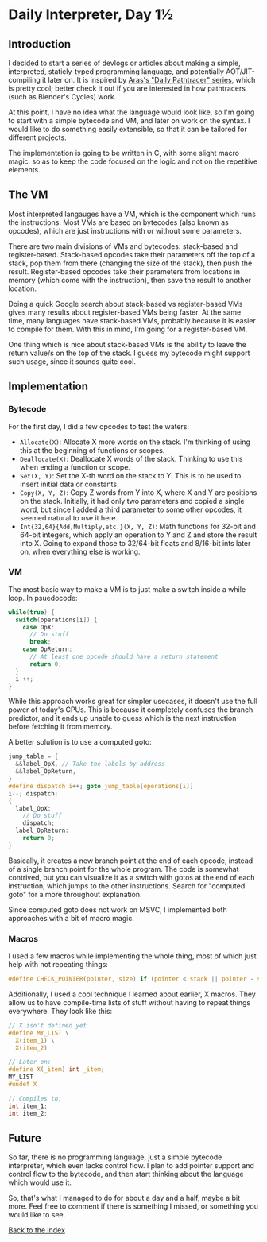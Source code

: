 # Daily Interpreter, Day 1½

## Introduction

I decided to start a series of devlogs or articles about making a simple, interpreted, staticly-typed programming language, and potentially AOT/JIT-compiling it later on. It is inspired by [Aras's "Daily Pathtracer" series](http://aras-p.info/blog/2018/03/28/Daily-Pathtracer-Part-0-Intro/), which is pretty cool; better check it out if you are interested in how pathtracers (such as Blender's Cycles) work.

At this point, I have no idea what the language would look like, so I'm going to start with a simple bytecode and VM, and later on work on the syntax. I would like to do something easily extensible, so that it can be tailored for different projects.

The implementation is going to be written in C, with some slight macro magic, so as to keep the code focused on the logic and not on the repetitive elements.

## The VM

Most interpreted langauges have a VM, which is the component which runs the instructions. Most VMs are based on bytecodes (also known as opcodes), which are just instructions with or without some parameters.

There are two main divisions of VMs and bytecodes: stack-based and register-based. Stack-based opcodes take their parameters off the top of a stack, pop them from there (changing the size of the stack), then push the result. Register-based opcodes take their parameters from locations in memory (which come with the instruction), then save the result to another location.

Doing a quick Google search about stack-based vs register-based VMs gives many results about register-based VMs being faster. At the same time, many languages have stack-based VMs, probably because it is easier to compile for them. With this in mind, I'm going for a register-based VM.

One thing which is nice about stack-based VMs is the ability to leave the return value/s on the top of the stack. I guess my bytecode might support such usage, since it sounds quite cool.

## Implementation

### Bytecode

For the first day, I did a few opcodes to test the waters:

* `Allocate(X)`: Allocate X more words on the stack. I'm thinking of using this at the beginning of functions or scopes.
* `Deallocate(X)`: Deallocate X words of the stack. Thinking to use this when ending a function or scope.
* `Set(X, Y)`: Set the X-th word on the stack to Y. This is to be used to insert initial data or constants.
* `Copy(X, Y, Z)`: Copy Z words from Y into X, where X and Y are positions on the stack. Initially, it had only two parameters and copied a single word, but since I added a third parameter to some other opcodes, it seemed natural to use it here.
* `Int{32,64}{Add,Multiply,etc.}(X, Y, Z)`: Math functions for 32-bit and 64-bit integers, which apply an operation to Y and Z and store the result into X. Going to expand those to 32/64-bit floats and 8/16-bit ints later on, when everything else is working.

### VM

The most basic way to make a VM is to just make a switch inside a while loop. In psuedocode:
```c
while(true) {
  switch(operations[i]) {
    case OpX:
      // Do stuff
      break;
    case OpReturn:
      // At least one opcode should have a return statement
      return 0;
  }
  i ++;
}
```

While this approach works great for simpler usecases, it doesn't use the full power of today's CPUs. This is because it completely confuses the branch predictor, and it ends up unable to guess which is the next instruction before fetching it from memory.

A better solution is to use a computed goto:
```c
jump_table = {
  &&label_OpX, // Take the labels by-address
  &&label_OpReturn,
}
#define dispatch i++; goto jump_table[operations[i]]
i--; dispatch;
{
  label_OpX:
    // Do stuff
    dispatch;
  label_OpReturn:
    return 0;
}
```

Basically, it creates a new branch point at the end of each opcode, instead of a single branch point for the whole program. The code is somewhat contrived, but you can visualize it as a switch with gotos at the end of each instruction, which jumps to the other instructions. Search for "computed goto" for a more throughout explanation.

Since computed goto does not work on MSVC, I implemented both approaches with a bit of macro magic.

### Macros

I used a few macros while implementing the whole thing, most of which just help with not repeating things:

```c
#define CHECK_POINTER(pointer, size) if (pointer < stack || pointer - size > stack_pointer) return 2
```

Additionally, I used a cool technique I learned about earlier, X macros. They allow us to have compile-time lists of stuff without having to repeat things everywhere. They look like this:

```c
// X isn't defined yet
#define MY_LIST \
  X(item_1) \
  X(item_2)

// Later on:
#define X(_item) int _item;
MY_LIST
#undef X

// Compiles to:
int item_1;
int item_2;
```



## Future

So far, there is no programming language, just a simple bytecode interpreter, which even lacks control flow. I plan to add pointer support and control flow to the bytecode, and then start thinking about the language which would use it.

So, that's what I managed to do for about a day and a half, maybe a bit more. Feel free to comment if there is something I missed, or something you would like to see.


[Back to the index](../README.md)
